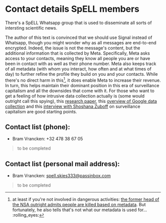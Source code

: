 # Contact details SpELL members

There's a SpELL Whatsapp group that is used to disseminate all sorts of intersting scientific news. 

The author of this text is convinced that we should use Signal instead of Whatsapp, though you might wonder why as all messages are end-to-end encrypted. Indeed, the issue is not the message's content, but the additional information that is collected by Meta. Specifically, Meta asks access to your contacts, meaning they know all people you are or have been in contact with as well as their phone number. Meta also keeps track of all metadata (with whom you interact, how often and at what times of day) to further refine the profile they build on you and your contacts. While there's no direct harm in this[^1], it does enable Meta to increase their revenue. In turn, this helps maintain their dominant position in this era of surveillance capitalism and all the downsides that come with it. For those who want to get a feeling of how intrusive data collection actually is (some would outright call this spying), this [research paper](https://www.scss.tcd.ie/Doug.Leith/Android_privacy_report.pdf), this [overview of Google data collection](https://www.dre.vanderbilt.edu/~schmidt/PDF/google-data-collection.pdf) and this [interview with Shoshana Zuboff](https://www.youtube.com/watch?v=hIXhnWUmMvw) on surveillance capitalism are good starting points. 


[^1]:
    at least if you're not involved in dangerous activities: [the former head of the NSA        outright admits people are killed based on metadata](https://www.youtube.com/watch?v=tL8_caB35Pg).
    But fortunately, he also tells that's not what our metadata is used for... :rolling_eyes:

## Contact list (phone): 

- Bram Vrancken: +32 478 38 67 05

> to be completed

## Contact list (personal mail address): 

- Bram Vrancken: <spell.skies333@passinbox.com>

> to be completed